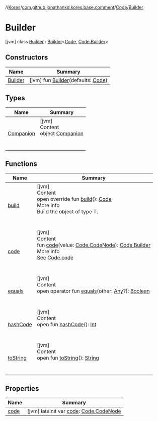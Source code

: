 //[Kores](../../../index.md)/[com.github.jonathanxd.kores.base.comment](../../index.md)/[Code](../index.md)/[Builder](index.md)



# Builder  
 [jvm] class [Builder](index.md) : [Builder](../../../com.github.jonathanxd.kores.builder/-builder/index.md)<[Code](../index.md), [Code.Builder](index.md)>    


## Constructors  
  
|  Name|  Summary| 
|---|---|
| <a name="com.github.jonathanxd.kores.base.comment/Code.Builder/Builder/#com.github.jonathanxd.kores.base.comment.Code/PointingToDeclaration/"></a>[Builder](-builder.md)| <a name="com.github.jonathanxd.kores.base.comment/Code.Builder/Builder/#com.github.jonathanxd.kores.base.comment.Code/PointingToDeclaration/"></a> [jvm] fun [Builder](-builder.md)(defaults: [Code](../index.md))   <br>


## Types  
  
|  Name|  Summary| 
|---|---|
| <a name="com.github.jonathanxd.kores.base.comment/Code.Builder.Companion///PointingToDeclaration/"></a>[Companion](-companion/index.md)| <a name="com.github.jonathanxd.kores.base.comment/Code.Builder.Companion///PointingToDeclaration/"></a>[jvm]  <br>Content  <br>object [Companion](-companion/index.md)  <br><br><br>


## Functions  
  
|  Name|  Summary| 
|---|---|
| <a name="com.github.jonathanxd.kores.base.comment/Code.Builder/build/#/PointingToDeclaration/"></a>[build](build.md)| <a name="com.github.jonathanxd.kores.base.comment/Code.Builder/build/#/PointingToDeclaration/"></a>[jvm]  <br>Content  <br>open override fun [build](build.md)(): [Code](../index.md)  <br>More info  <br>Build the object of type T.  <br><br><br>
| <a name="com.github.jonathanxd.kores.base.comment/Code.Builder/code/#com.github.jonathanxd.kores.base.comment.Code.CodeNode/PointingToDeclaration/"></a>[code](code.md)| <a name="com.github.jonathanxd.kores.base.comment/Code.Builder/code/#com.github.jonathanxd.kores.base.comment.Code.CodeNode/PointingToDeclaration/"></a>[jvm]  <br>Content  <br>fun [code](code.md)(value: [Code.CodeNode](../-code-node/index.md)): [Code.Builder](index.md)  <br>More info  <br>See [Code.code](../code.md)  <br><br><br>
| <a name="kotlin/Any/equals/#kotlin.Any?/PointingToDeclaration/"></a>[equals](../../../com.github.jonathanxd.kores.util/-simple-resolver/index.md#%5Bkotlin%2FAny%2Fequals%2F%23kotlin.Any%3F%2FPointingToDeclaration%2F%5D%2FFunctions%2F-1211764316)| <a name="kotlin/Any/equals/#kotlin.Any?/PointingToDeclaration/"></a>[jvm]  <br>Content  <br>open operator fun [equals](../../../com.github.jonathanxd.kores.util/-simple-resolver/index.md#%5Bkotlin%2FAny%2Fequals%2F%23kotlin.Any%3F%2FPointingToDeclaration%2F%5D%2FFunctions%2F-1211764316)(other: [Any](https://kotlinlang.org/api/latest/jvm/stdlib/kotlin/-any/index.html)?): [Boolean](https://kotlinlang.org/api/latest/jvm/stdlib/kotlin/-boolean/index.html)  <br><br><br>
| <a name="kotlin/Any/hashCode/#/PointingToDeclaration/"></a>[hashCode](../../../com.github.jonathanxd.kores.util/-simple-resolver/index.md#%5Bkotlin%2FAny%2FhashCode%2F%23%2FPointingToDeclaration%2F%5D%2FFunctions%2F-1211764316)| <a name="kotlin/Any/hashCode/#/PointingToDeclaration/"></a>[jvm]  <br>Content  <br>open fun [hashCode](../../../com.github.jonathanxd.kores.util/-simple-resolver/index.md#%5Bkotlin%2FAny%2FhashCode%2F%23%2FPointingToDeclaration%2F%5D%2FFunctions%2F-1211764316)(): [Int](https://kotlinlang.org/api/latest/jvm/stdlib/kotlin/-int/index.html)  <br><br><br>
| <a name="kotlin/Any/toString/#/PointingToDeclaration/"></a>[toString](../../../com.github.jonathanxd.kores.util/-simple-resolver/index.md#%5Bkotlin%2FAny%2FtoString%2F%23%2FPointingToDeclaration%2F%5D%2FFunctions%2F-1211764316)| <a name="kotlin/Any/toString/#/PointingToDeclaration/"></a>[jvm]  <br>Content  <br>open fun [toString](../../../com.github.jonathanxd.kores.util/-simple-resolver/index.md#%5Bkotlin%2FAny%2FtoString%2F%23%2FPointingToDeclaration%2F%5D%2FFunctions%2F-1211764316)(): [String](https://kotlinlang.org/api/latest/jvm/stdlib/kotlin/-string/index.html)  <br><br><br>


## Properties  
  
|  Name|  Summary| 
|---|---|
| <a name="com.github.jonathanxd.kores.base.comment/Code.Builder/code/#/PointingToDeclaration/"></a>[code](code.md)| <a name="com.github.jonathanxd.kores.base.comment/Code.Builder/code/#/PointingToDeclaration/"></a> [jvm] lateinit var [code](code.md): [Code.CodeNode](../-code-node/index.md)   <br>

